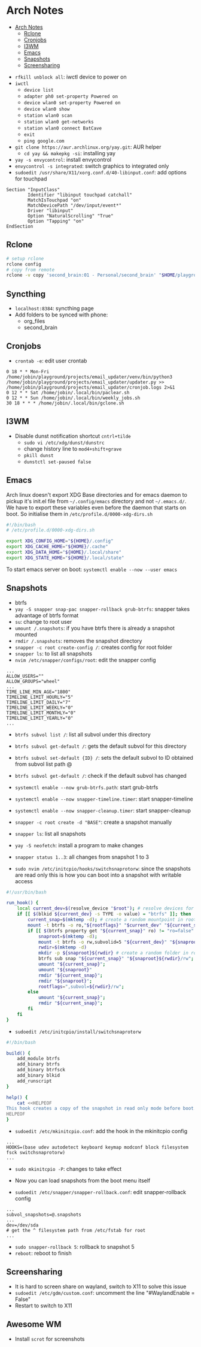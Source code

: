 # Arch Notes

<!--toc:start-->
- [Arch Notes](#arch-notes)
  - [Rclone](#rclone)
  - [Cronjobs](#cronjobs)
  - [I3WM](#i3wm)
  - [Emacs](#emacs)
  - [Snapshots](#snapshots)
  - [Screensharing](#screensharing)
<!--toc:end-->

- `rfkill unblock all`: iwctl device to power on
- `iwctl`
    - `device list`
    - `adapter ph0 set-property Powered on`
    - `device wlan0 set-property Powered on`
    - `device wlan0 show`
    - `station wlan0 scan`
    - `station wlan0 get-networks`
    - `station wlan0 connect BatCave`
    - `exit`
    - `ping google.com`
- `git clone https://aur.archlinux.org/yay.git`: AUR helper
    - `cd yay && makepkg -si`: installing yay
- `yay -s envycontrol`: install envycontrol
- `envycontrol -s integrated`: switch graphics to integrated only
- `sudoedit /usr/share/X11/xorg.conf.d/40-libinput.conf`: add options for touchpad

```
Section "InputClass"
        Identifier "libinput touchpad catchall"
        MatchIsTouchpad "on"
        MatchDevicePath "/dev/input/event*"
        Driver "libinput"
        Option "NaturalScrolling" "True"
        Option "Tapping" "on"
EndSection
```

## Rclone

```bash
# setup rclone
rclone config
# copy from remote
rclone -v copy 'second_brain:01 - Personal/second_brain' "$HOME/playground/projects/second_brain/"
```

## Syncthing

- `localhost:8384`: syncthing page
- Add folders to be synced with phone:
    - org_files
    - second_brain

## Cronjobs

- `crontab -e`: edit user crontab

```
0 18 * * Mon-Fri /home/jobin/playground/projects/email_updater/venv/bin/python3 /home/jobin/playground/projects/email_updater/updater.py >> /home/jobin/playground/projects/email_updater/cronjob.logs 2>&1
0 12 * * Sat /home/jobin/.local/bin/paclear.sh 
0 12 * * Sun /home/jobin/.local/bin/weekly_jobs.sh
30 18 * * * /home/jobin/.local/bin/gclone.sh
```

## I3WM

- Disable dunst notification shortcut `cntrl+tilde`
    - `sudo vi /etc/xdg/dunst/dunstrc`
    - change history line to `mod4+shift+grave`
    - `pkill dunst`
    - `dunstctl set-paused false`

## Emacs

Arch linux doesn't export XDG Base directories and for emacs daemon to pickup
it's init.el file from `~/.config/emacs` directory and not `~/.emacs.d/`. We
have to export these variables even before the daemon that starts on boot. So
initialise them in `/etc/profile.d/0000-xdg-dirs.sh`

```bash
#!/bin/bash
# /etc/profile.d/0000-xdg-dirs.sh

export XDG_CONFIG_HOME="${HOME}/.config"
export XDG_CACHE_HOME="${HOME}/.cache"
export XDG_DATA_HOME="${HOME}/.local/share"
export XDG_STATE_HOME="${HOME}/.local/state"
```

To start emacs server on boot: `systemctl enable --now --user emacs`

## Snapshots

- btrfs
- `yay -S snapper snap-pac snapper-rollback grub-btrfs`: snapper takes advantage of btrfs format
- `su`: change to root user
- `umount /.snapshots`: if you have btrfs there is already a snapshot mounted
- `rmdir /.snapshots`: removes the snapshot directory
- `snapper -c root create-config /`: creates config for root folder
- `snapper ls`: to list all snapshots
- `nvim /etc/snapper/configs/root`: edit the snapper config

```
...
ALLOW_USERS=""
ALLOW_GROUPS="wheel"
...
TIME_LINE_MIN_AGE="1800"
TIMELINE_LIMIT_HOURLY="5"
TIMELINE_LIMIT_DAILY="7"
TIMELINE_LIMIT_WEEKLY="0"
TIMELINE_LIMIT_MONTHLY="0"
TIMELINE_LIMIT_YEARLY="0"
...
```

- `btrfs subvol list /`: list all subvol under this directory
- `btrfs subvol get-default /`: gets the default subvol for this directory
- `btrfs subvol set-default {ID} /`: sets the default subvol to ID obtained from subvol list path @
- `btrfs subvol get-default /`: check if the default subvol has changed

- `systemctl enable --now grub-btrfs.path`: start grub-btrfs
- `systemctl enable --now snapper-timeline.timer`: start snapper-timeline
- `systemctl enable --now snapper-cleanup.timer`: start snapper-cleanup

- `snapper -c root create -d "BASE"`: create a snapshot manually
- `snapper ls`: list all snapshots
- `yay -S neofetch`: install a program to make changes
- `snapper status 1..3`: all changes from snapshot 1 to 3

- `sudo nvim /etc/initcpio/hooks/switchsnaprotorw`: since the snapshots are read only this is how you can boot into a snapshot with writable access

```bash
#!/usr/bin/bash

run_hook() {
	local current_dev=$(resolve_device "$root"); # resolve devices for blkid
	if [[ $(blkid ${current_dev} -s TYPE -o value) = "btrfs" ]]; then
		current_snap=$(mktemp -d); # create a random mountpoint in root of initrafms
		mount -t btrfs -o ro,"${rootflags}" "$current_dev" "${current_snap}";
		if [[ $(btrfs property get "${current_snap}" ro) != "ro=false" ]]; then # check if the snapshot is in read-only mode
			snaproot=$(mktemp -d);
			mount -t btrfs -o rw,subvolid=5 "${current_dev}" "${snaproot}";
			rwdir=$(mktemp -d)
			mkdir -p ${snaproot}${rwdir} # create a random folder in root fs of btrfs device
			btrfs sub snap "${current_snap}" "${snaproot}${rwdir}/rw";
			umount "${current_snap}";
			umount "${snaproot}"
			rmdir "${current_snap}";
			rmdir "${snaproot}";
			rootflags=",subvol=${rwdir}/rw";
		else
			umount "${current_snap}";
			rmdir "${current_snap}";
		fi
	fi
}
```

- `sudoedit /etc/initcpio/install/switchsnaprotorw`

```bash
#!/bin/bash

build() {
    add_module btrfs
    add_binary btrfs
    add_binary btrfsck
    add_binary blkid
    add_runscript
}

help() {
    cat <<HELPEOF
This hook creates a copy of the snapshot in read only mode before boot.
HELPEOF
}
```

- `sudoedit /etc/mkinitcpio.conf`: add the hook in the mkinitcpio config

```
...
HOOKS=(base udev autodetect keyboard keymap modconf block filesystem fsck switchsnaprotorw)
...
```

- `sudo mkinitcpio -P`: changes to take effect
- Now you can load snapshots from the boot menu itself

- `sudoedit /etc/snapper/snapper-rollback.conf`: edit snapper-rollback config

```
...
subvol_snapshots=@.snapshots
...
dev=/dev/sda
# get the ^ filesystem path from /etc/fstab for root
...
```

- `sudo snapper-rollback 5`: rollback to snapshot 5
- `reboot`: reboot to finish

## Screensharing

- It is hard to screen share on wayland, switch to X11 to solve this issue
- `sudoedit /etc/gdm/custom.conf`: uncomment the line "#WaylandEnable = False" 
- Restart to switch to X11


## Awesome WM

- Install `scrot` for screenshots
